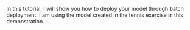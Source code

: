 In this tutorial, I will show you how to deploy your model through batch deployment. I am using the model created in the tennis exercise
in this demonstration.

